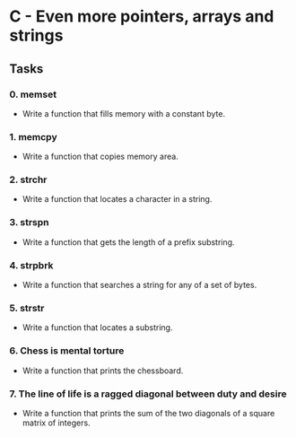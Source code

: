 # C - Even more pointers, arrays and strings
## Tasks 

### 0. memset
- Write a function that fills memory with a constant byte.

### 1. memcpy
- Write a function that copies memory area.

### 2. strchr
- Write a function that locates a character in a string.

### 3. strspn
- Write a function that gets the length of a prefix substring.

### 4. strpbrk
- Write a function that searches a string for any of a set of bytes.

### 5. strstr
- Write a function that locates a substring.

### 6. Chess is mental torture
- Write a function that prints the chessboard.

### 7. The line of life is a ragged diagonal between duty and desire
- Write a function that prints the sum of the two diagonals of a square matrix of integers.
